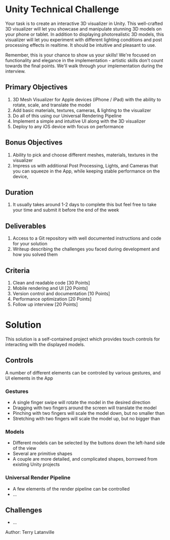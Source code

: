 # Unity Technical Challenge

Your task is to create an interactive 3D visualizer in Unity. This well-crafted 3D visualizer will let you showcase and manipulate stunning 3D models on your phone or tablet. In addition to displaying photorealistic 3D models, this visualizer will let you experiment with different lighting conditions and post processing effects in realtime. It should be intuitive and pleasant to use.

Remember, this is your chance to show us your skills! We're focused on functionality and elegance in the implementation - artistic skills don't count towards the final points. We'll walk through your implementation during the interview.

## Primary Objectives

1. 3D Mesh Visualizer for Apple devices (iPhone / iPad) with the ability to rotate, scale, and translate the model
2. Add basic materials, textures, cameras, & lighting to the visualizer
3. Do all of this using our Universal Rendering Pipeline
4. Implement a simple and intuitive UI along with the 3D visualizer
5. Deploy to any iOS device with focus on performance

## Bonus Objectives

1. Ability to pick and choose different meshes, materials, textures in the visualizer
2. Impress us with additional Post Processing, Lights, and Cameras that you can squeeze in the App, while keeping stable performance on the device,

## Duration

1. It usually takes around 1-2 days to complete this but feel free to take your time and submit it before the end of the week

## Deliverables

1. Access to a Git repository with well documented instructions and code for your solution
2. Writeup describing the challenges you faced during development and how you solved them

## Criteria

1. Clean and readable code [30 Points]
2. Mobile rendering and UI [20 Points]
3. Version control and documentation [10 Points]
4. Performance optimization [20 Points]
5. Follow up interview [20 Points]


# Solution

This solution is a self-contained project which provides touch controls for interacting with the displayed models.

## Controls

A number of different elements can be controled by various gestures, and UI elements in the App

### Gestures

- A single finger swipe will rotate the model in the desired direction
- Dragging with two fingers around the screen will translate the model
- Pinching with two fingers will scale the model down, but no smaller than <INSERT MINIMUM SIZE>
- Stretching with two fingers will scale the model up, but no bigger than <INSERT MAXIMUM SIZE>

### Models

- Different models can be selected by the buttons down the left-hand side of the view
- Several are primitive shapes
- A couple are more detailed, and complicated shapes, borrowed from existing Unity projects


### Universal Render Pipeline

- A few elements of the render pipeline can be controlled
- ...


## Challenges

- ...


Author: Terry Latanville